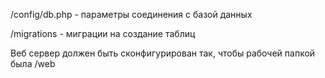 <p>/config/db.php - параметры соединения с базой данных</p>
<p>/migrations - миграции на создание таблиц</p>

<p>Веб сервер должен быть сконфигурирован так, чтобы рабочей папкой была /web</p>
